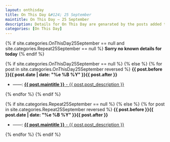 ```yaml
---
layout: onthisday
title: On This Day &#124; 25 September
maintitle: On This Day — 25 September
description: Details for On This Day are genarated by the posts added to the website so the content is subject to changes/updates over time.
categories: [On This Day]
---
```


{% if site.categories.OnThisDay25September == null and site.categories.Repeat25September == null %}
<strong>Sorry no known details for today</strong>
{% endif %}

{% if site.categories.OnThisDay25September == null %}
{% else %}
{% for post in site.categories.OnThisDay25September reversed %}
<strong>{{ post.before }}{{ post.date | date: "%e %B %Y" }}{{ post.after }}</strong>
<ul>
<li> ——: <a class="{{ post.class }}" href="{{ post.url }}"><strong>{{ post.maintitle }}</strong> - {{ post.post_description }}</a></li>
</ul>
{% endfor %}
{% endif %}

{% if site.categories.Repeat25September == null %}
{% else %}
{% for post in site.categories.Repeat25September reversed %}
<strong>{{ post.before }}{{ post.date | date: "%e %B %Y" }}{{ post.after }}</strong>
<ul>
<li> ——: <a class="{{ post.class }}" href="{{ post.url }}"><strong>{{ post.maintitle }}</strong> - {{ post.post_description }}</a></li>
</ul>
{% endfor %}
{% endif %}
